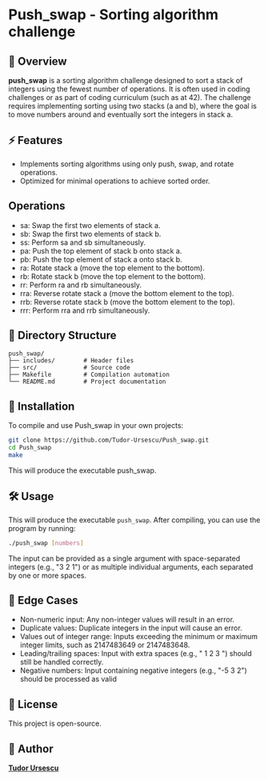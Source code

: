 # Push_swap - Sorting algorithm challenge

## 📌 Overview

**push_swap** is a sorting algorithm challenge designed to sort a stack of integers using the fewest number of operations. It is often used in coding challenges or as part of coding curriculum (such as at 42). The challenge requires implementing sorting using two stacks (a and b), where the goal is to move numbers around and eventually sort the integers in stack a.

## ⚡ Features
- Implements sorting algorithms using only push, swap, and rotate operations.
- Optimized for minimal operations to achieve sorted order.

## Operations
- sa: Swap the first two elements of stack a.
- sb: Swap the first two elements of stack b.
- ss: Perform sa and sb simultaneously.
- pa: Push the top element of stack b onto stack a.
- pb: Push the top element of stack a onto stack b.
- ra: Rotate stack a (move the top element to the bottom).
- rb: Rotate stack b (move the top element to the bottom).
- rr: Perform ra and rb simultaneously.
- rra: Reverse rotate stack a (move the bottom element to the top).
- rrb: Reverse rotate stack b (move the bottom element to the top).
- rrr: Perform rra and rrb simultaneously.

## 📂 Directory Structure
```
push_swap/
├── includes/        # Header files
├── src/             # Source code
├── Makefile         # Compilation automation
└── README.md        # Project documentation
```

## 🚀 Installation
To compile and use Push_swap in your own projects:
```sh
git clone https://github.com/Tudor-Ursescu/Push_swap.git
cd Push_swap
make
```
This will produce the executable push_swap.

## 🛠️ Usage
This will produce the executable `push_swap`.
After compiling, you can use the program by running:
```sh
./push_swap [numbers]
```
The input can be provided as a single argument with space-separated integers (e.g., "3 2 1") or as multiple individual arguments, each separated by one or more spaces.

## 🚫 Edge Cases 
- Non-numeric input: Any non-integer values will result in an error.
- Duplicate values: Duplicate integers in the input will cause an error.
- Values out of integer range: Inputs exceeding the minimum or maximum integer limits,
  such as 2147483649 or 2147483648.
- Leading/trailing spaces: Input with extra spaces (e.g., " 1 2 3 ") should still be handled   correctly.
- Negative numbers: Input containing negative integers (e.g., "-5 3 2") should be processed as valid

## 📜 License
This project is open-source.

## 👤 Author
[**Tudor Ursescu**](https://github.com/Tudor-Ursescu)
